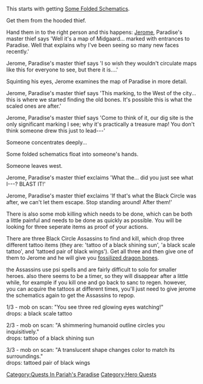 This starts with getting [Some Folded
Schematics](Some_Folded_Schematics "wikilink").

<spoiler> Get them from the hooded thief. </spoiler>

Hand them in to the right person and this happens: <spoiler>
[Jerome](Jerome "wikilink"), Paradise's master thief says 'Well it's a
map of Midgaard... marked with entrances to Paradise. Well that explains
why I've been seeing so many new faces recently.'

Jerome, Paradise's master thief says 'I so wish they wouldn't circulate
maps like this for everyone to see, but there it is....'

Squinting his eyes, Jerome examines the map of Paradise in more detail.

Jerome, Paradise's master thief says 'This marking, to the West of the
city... this is where we started finding the old bones. It's possible
this is what the scaled ones are after.'

Jerome, Paradise's master thief says 'Come to think of it, our dig site
is the only significant marking I see; why it's practically a treasure
map! You don't think someone drew this just to lead---'

Someone concentrates deeply...

Some folded schematics float into someone's hands.

Someone leaves west.

Jerome, Paradise's master thief exclaims 'What the... did you just see
what I---? BLAST IT!'

Jerome, Paradise's master thief exclaims 'If that's what the Black
Circle was after, we can't let them escape. Stop standing around! After
them!' </spoiler>

There is also some mob killing which needs to be done, which can be both
a little painful and needs to be done as quickly as possible. You will
be looking for three seperate items as proof of your actions.

<spoiler> There are three Black Circle Assassins to find and kill, which
drop three different tattoo items (they are: 'tattoo of a black shining
sun', 'a black scale tattoo', and 'tattoed pair of black wings'). Get
all three and then give one of them to Jerome and he will give you [
fossilized dragon bones](Fossilized_Dragon_Bones "wikilink").

the Assassins use psi spells and are fairly difficult to solo for
smaller heroes. also there seems to be a timer, so they will disappear
after a little while, for example if you kill one and go back to sanc to
regen. however, you can acquire the tattoos at different times, you'll
just need to give jerome the schematics again to get the Assassins to
repop.

1/3 - mob on scan: "You see three red glowing eyes watching!"  
drops: a black scale tattoo

2/3 - mob on scan: "A shimmering humanoid outline circles you
inquisitively."  
drops: tattoo of a black shining sun

3/3 - mob on scan: "A translucent shape changes color to match its
surroundings."  
drops: tattoed pair of black wings

</spoiler>

[Category:Quests In Pariah's
Paradise](Category:Quests_In_Pariah's_Paradise "wikilink")
[Category:Hero Quests](Category:Hero_Quests "wikilink")
